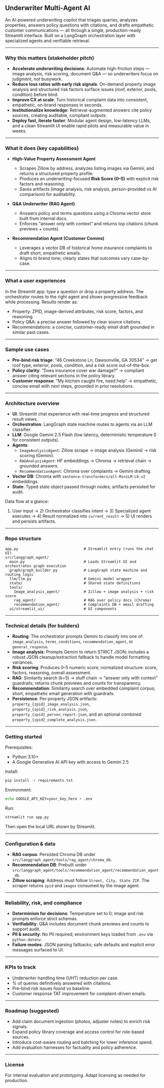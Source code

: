 ## Underwriter Multi‑Agent AI

An AI-powered underwriting copilot that triages queries, analyzes properties, answers policy questions with citations, and drafts empathetic customer communications — all through a single, production-ready Streamlit interface. Built on a LangGraph orchestration layer with specialized agents and verifiable retrieval.

---

### Why this matters (stakeholder pitch)

- **Accelerate underwriting decisions**: Automate high-friction steps — image analysis, risk scoring, document Q&A — so underwriters focus on judgment, not busywork.
- **Reduce loss ratios with early risk signals**: On-demand property image analysis and structured risk factors surface issues (roof, exterior, pools, condition) before bind.
- **Improve CX at scale**: Turn historical complaint data into consistent, empathetic, on-brand responses in seconds.
- **Institutionalize knowledge**: Retrieval-augmented answers cite policy sources, creating auditable, compliant outputs.
- **Deploy fast, iterate faster**: Modular agent design, low-latency LLMs, and a clean Streamlit UI enable rapid pilots and measurable value in weeks.

---

### What it does (key capabilities)

- **High-Value Property Assessment Agent**

  - Scrapes Zillow by address, analyzes listing images via Gemini, and returns a structured property profile.
  - Produces an underwriting-focused **Risk Score (0–5)** with explicit risk factors and reasoning.
  - Saves artifacts (image analysis, risk analysis, person-provided vs AI comparison) for auditability.

- **Q&A Underwriter (RAG Agent)**

  - Answers policy and terms questions using a Chroma vector store built from internal docs.
  - Enforces “answer only with context” and returns top citations (chunk previews + counts).

- **Recommendation Agent (Customer Comms)**
  - Leverages a vector DB of historical home insurance complaints to draft short, empathetic emails.
  - Aligns to brand tone; clearly states that outcomes vary case-by-case.

---

### What a user experiences

In the Streamlit app: type a question or drop a property address. The orchestrator routes to the right agent and shows progressive feedback while processing. Results render as:

- Property: ZPID, image-derived attributes, risk score, factors, and reasoning.
- Policy Q&A: a precise answer followed by clear source citations.
- Recommendations: a concise, customer-ready email draft grounded in similar past cases.

---

### Sample use cases

- **Pre-bind risk triage**: “46 Creekstone Ln, Dawsonville, GA 30534” → get roof type, exterior, pools, condition, and a risk score out-of-the-box.
- **Policy clarity**: “Does insurance cover war damage?” → compliant answer citing relevant sections in the policy library.
- **Customer response**: “My kitchen caught fire, need help” → empathetic, concise email with next steps, grounded in prior resolutions.

---

### Architecture overview

- **UI**: Streamlit chat experience with real-time progress and structured result views.
- **Orchestration**: LangGraph state machine routes to agents via an LLM classifier.
- **LLM**: Google Gemini 2.5 Flash (low latency, deterministic temperature 0 for consistent outputs).
- **Agents**:
  - `ImageAnalysisAgent`: Zillow scrape → image analysis (Gemini) → risk scoring (Gemini).
  - `RAGAnalysisAgent`: HF embeddings → Chroma → retrieval chain → grounded answers.
  - `RecommendationAgent`: Chroma over complaints → Gemini drafting.
- **Vector DB**: Chroma with `sentence-transformers/all-MiniLM-L6-v2` embeddings.
- **State**: Typed state object passed through nodes; artifacts persisted for audit.

Data flow at a glance:

1. User input → 2) Orchestrator classifies intent → 3) Specialized agent executes → 4) Result normalized into `current_result` → 5) UI renders and persists artifacts.

---

### Repo structure

```text
app.py                              # Streamlit entry (runs the chat UI)
src/langgraph_agent/
  main.py                           # Loads Streamlit UI and orchestrates graph execution
  graph/graph_builder.py            # LangGraph state machine and routing logic
  llm/llm.py                        # Gemini model wrapper
  state/                            # Shared state definitions
  tools/
    Image_analysis_agent/           # Zillow + image analysis + risk score
    rag_agent/                      # RAG over policy docs (Chroma)
    recommendation_agent/           # Complaints DB + email drafting
  ui/streamlit_ui/                  # UI components
```

---

### Technical details (for builders)

- **Routing**: The orchestrator prompts Gemini to classify into one of: `image_analysis`, `terms_conditions`, `recommendation_agent`, or `general_response`.
- **Image analysis**: Prompts Gemini to return STRICT JSON; includes a robust JSON cleanup/extraction fallback to handle model formatting variances.
- **Risk scoring**: Produces 0–5 numeric score, normalized structure: score, factors, reasoning, overall assessment.
- **RAG**: Similarity search (k=5) → stuff chain → “answer only with context” guardrails; returns chunk previews and counts for transparency.
- **Recommendation**: Similarity search over embedded complaint corpus; short, empathetic email generation with guardrails.
- **Persistence**: Per-property JSON artifacts: `property_{zpid}_image_analysis.json`, `property_{zpid}_risk_analysis.json`, `property_{zpid}_person_report.json`, and an optional combined `property_{zpid}_complete_analysis.json`.

---

### Getting started

Prerequisites:

- Python 3.10+
- A Google Generative AI API key with access to Gemini 2.5

Install:

```bash
pip install -r requirements.txt
```

Environment:

```bash
echo GOOGLE_API_KEY=your_key_here > .env
```

Run:

```bash
streamlit run app.py
```

Then open the local URL shown by Streamlit.

---

### Configuration & data

- **RAG corpus**: Persisted Chroma DB under `src/langgraph_agent/tools/rag_agent/chroma_db`.
- **Recommendation DB**: Prebuilt under `src/langgraph_agent/tools/recommendation_agent/recommendation_agent_db`.
- **Zillow scraping**: Address must follow `Street, City, State ZIP`. The scraper returns `zpid` and `images` consumed by the image agent.

---

### Reliability, risk, and compliance

- **Determinism for decisions**: Temperature set to 0; image and risk prompts enforce strict schemas.
- **Verifiability**: Q&A includes document chunk previews and counts to support audit.
- **PII & security**: No PII required; environment keys loaded from `.env` via `python-dotenv`.
- **Failure modes**: JSON parsing fallbacks; safe defaults and explicit error messages surfaced to UI.

---

### KPIs to track

- Underwriter handling time (UHT) reduction per case.
- % of queries definitively answered with citations.
- Pre-bind risk issues found vs baseline.
- Customer response TAT improvement for complaint-driven emails.

---

### Roadmap (suggested)

- Add claim document ingestion (photos, adjuster notes) to enrich risk signals.
- Expand policy library coverage and access control for role-based sources.
- Introduce cost-aware routing and batching for lower inference spend.
- Add evaluation harnesses for factuality and policy adherence.

---

### License

For internal evaluation and prototyping. Adapt licensing as needed for production.
